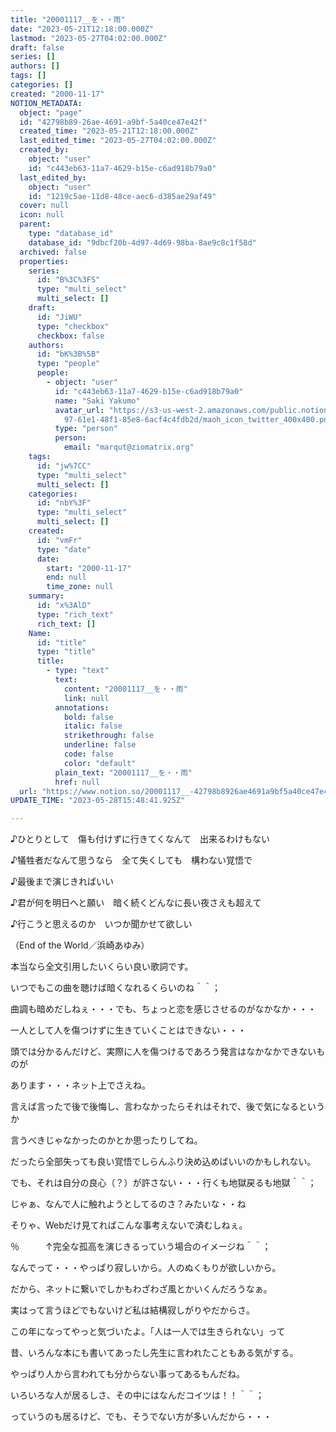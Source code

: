 ```yaml
---
title: "20001117__を・・雨"
date: "2023-05-21T12:18:00.000Z"
lastmod: "2023-05-27T04:02:00.000Z"
draft: false
series: []
authors: []
tags: []
categories: []
created: "2000-11-17"
NOTION_METADATA:
  object: "page"
  id: "42798b89-26ae-4691-a9bf-5a40ce47e42f"
  created_time: "2023-05-21T12:18:00.000Z"
  last_edited_time: "2023-05-27T04:02:00.000Z"
  created_by:
    object: "user"
    id: "c443eb63-11a7-4629-b15e-c6ad918b79a0"
  last_edited_by:
    object: "user"
    id: "1219c5ae-11d8-48ce-aec6-d385ae29af49"
  cover: null
  icon: null
  parent:
    type: "database_id"
    database_id: "9dbcf20b-4d97-4d69-98ba-8ae9c8c1f58d"
  archived: false
  properties:
    series:
      id: "B%3C%3FS"
      type: "multi_select"
      multi_select: []
    draft:
      id: "JiWU"
      type: "checkbox"
      checkbox: false
    authors:
      id: "bK%3B%5B"
      type: "people"
      people:
        - object: "user"
          id: "c443eb63-11a7-4629-b15e-c6ad918b79a0"
          name: "Saki Yakumo"
          avatar_url: "https://s3-us-west-2.amazonaws.com/public.notion-static.com/3ad1c4\
            97-61e1-48f1-85e8-6acf4c4fdb2d/maoh_icon_twitter_400x400.png"
          type: "person"
          person:
            email: "marqut@ziomatrix.org"
    tags:
      id: "jw%7CC"
      type: "multi_select"
      multi_select: []
    categories:
      id: "nbY%3F"
      type: "multi_select"
      multi_select: []
    created:
      id: "vmFr"
      type: "date"
      date:
        start: "2000-11-17"
        end: null
        time_zone: null
    summary:
      id: "x%3AlD"
      type: "rich_text"
      rich_text: []
    Name:
      id: "title"
      type: "title"
      title:
        - type: "text"
          text:
            content: "20001117__を・・雨"
            link: null
          annotations:
            bold: false
            italic: false
            strikethrough: false
            underline: false
            code: false
            color: "default"
          plain_text: "20001117__を・・雨"
          href: null
  url: "https://www.notion.so/20001117__-42798b8926ae4691a9bf5a40ce47e42f"
UPDATE_TIME: "2023-05-28T15:48:41.925Z"

---
```

<link rel="stylesheet" href="https://cdn.jsdelivr.net/npm/katex@0.16.2/dist/katex.min.css" integrity="sha384-bYdxxUwYipFNohQlHt0bjN/LCpueqWz13HufFEV1SUatKs1cm4L6fFgCi1jT643X" crossorigin="anonymous">


♪ひとりとして　傷も付けずに行きてくなんて　出来るわけもない


♪犠牲者だなんて思うなら　全て失くしても　構わない覚悟で


♪最後まで演じきればいい


♪君が何を明日へと願い　暗く続くどんなに長い夜さえも超えて


♪行こうと思えるのか　いつか聞かせて欲しい


（End of the World／浜崎あゆみ）


本当なら全文引用したいくらい良い歌詞です。


いつでもこの曲を聴けば暗くなれるくらいのね＾＾；


曲調も暗めだしねぇ・・・でも、ちょっと恋を感じさせるのがなかなか・・・


一人として人を傷つけずに生きていくことはできない・・・


頭では分かるんだけど、実際に人を傷つけるであろう発言はなかなかできないものが


あります・・・ネット上でさえね。


言えば言ったで後で後悔し、言わなかったらそれはそれで、後で気になるというか


言うべきじゃなかったのかとか思ったりしてね。


だったら全部失っても良い覚悟でしらんふり決め込めばいいのかもしれない。


でも、それは自分の良心（？）が許さない・・・行くも地獄戻るも地獄＾＾；


じゃぁ、なんで人に触れようとしてるのさ？みたいな・・ね


そりゃ、Webだけ見てればこんな事考えないで済むしねぇ。


％　　　↑完全な孤高を演じきるっていう場合のイメージね＾＾；


なんでって・・・やっぱり寂しいから。人のぬくもりが欲しいから。


だから、ネットに繋いでしかもわざわざ風とかいくんだろうなぁ。


実はって言うほどでもないけど私は結構寂しがりやだからさ。


この年になってやっと気づいたよ。「人は一人では生きられない」って


昔、いろんな本にも書いてあったし先生に言われたこともある気がする。


やっぱり人から言われても分からない事ってあるもんだね。


いろいろな人が居るしさ、その中にはなんだコイツは！！＾＾；


っていうのも居るけど、でも、そうでない方が多いんだから・・・


